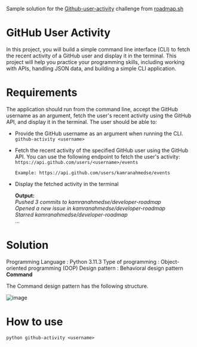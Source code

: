 Sample solution for the [Github-user-activity](https://roadmap.sh/projects/github-user-activity) challenge from [roadmap.sh](https://roadmap.sh)

# GitHub User Activity  
In this project, you will build a simple command line interface (CLI) to fetch the recent activity of a GitHub user and display it in the terminal. This project will help you practice your programming skills, including working with APIs, handling JSON data, and building a simple CLI application.

# Requirements  
The application should run from the command line, accept the GitHub username as an argument, fetch the user's recent activity using the GitHub API, and display it in the terminal. The user should be able to:

- Provide the GitHub username as an argument when running the CLI.
`github-activity <username>`

- Fetch the recent activity of the specified GitHub user using the GitHub API. You can use the following endpoint to fetch the user's activity:
 `https://api.github.com/users/<username>/events`  
 
  `Example: https://api.github.com/users/kamranahmedse/events` 

- Display the fetched activity in the terminal  

	**Output:**  
	*Pushed 3 commits to kamranahmedse/developer-roadmap  
	Opened a new issue in kamranahmedse/developer-roadmap  
	Starred kamranahmedse/developer-roadmap*  
	...

# Solution
Programming Language	:	 Python 3.11.3
Type of programming	:	 Object-oriented programming (OOP)
Design pattern	:	 Behavioral design pattern **Command**

The Command design pattern has the following structure.

![image](https://github.com/user-attachments/assets/73d2fcac-e4fe-40b5-afec-f5c7f556546a)

# How to use
`python github-activity <username>`
